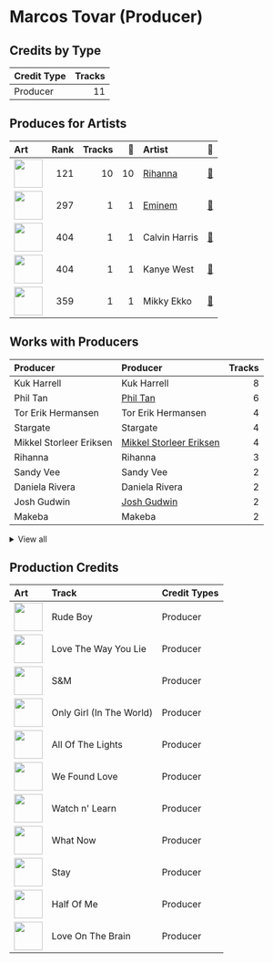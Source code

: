 # Marcos Tovar (Producer)

## Credits by Type

| Credit Type | Tracks |
|:---|---:|
| Producer | 11 |

## Produces for Artists

| Art | Rank | Tracks | 💚 | Artist | 🔗 |
|:---|---:|---:|---:|:---|:---|
| <img src="https://i.scdn.co/image/ab6761610000e5eb99e4fca7c0b7cb166d915789" alt="" width="50" /> | 121 | 10 | 10 | [Rihanna](../../artists/rihanna/overview.md) | [🔗](https://open.spotify.com/artist/5pKCCKE2ajJHZ9KAiaK11H) |
| <img src="https://i.scdn.co/image/ab6761610000e5eba00b11c129b27a88fc72f36b" alt="" width="50" /> | 297 | 1 | 1 | [Eminem](../../artists/eminem/overview.md) | [🔗](https://open.spotify.com/artist/7dGJo4pcD2V6oG8kP0tJRR) |
| <img src="https://i.scdn.co/image/ab6761610000e5eb37bff6aa1d42bede9048750f" alt="" width="50" /> | 404 | 1 | 1 | Calvin Harris | [🔗](https://open.spotify.com/artist/7CajNmpbOovFoOoasH2HaY) |
| <img src="https://i.scdn.co/image/ab6761610000e5eb6e835a500e791bf9c27a422a" alt="" width="50" /> | 404 | 1 | 1 | Kanye West | [🔗](https://open.spotify.com/artist/5K4W6rqBFWDnAN6FQUkS6x) |
| <img src="https://i.scdn.co/image/ab6761610000e5eb81d954dd35145481964ddd6c" alt="" width="50" /> | 359 | 1 | 1 | Mikky Ekko | [🔗](https://open.spotify.com/artist/1buzCmyYZE4kcdLRudsb8V) |

## Works with Producers

| Producer | Producer | Tracks |
|:---|:---|---:|
| Kuk Harrell | Kuk Harrell | 8 |
| Phil Tan | [Phil Tan](../phil_tan/overview.md) | 6 |
| Tor Erik Hermansen | Tor Erik Hermansen | 4 |
| Stargate | Stargate | 4 |
| Mikkel Storleer Eriksen | [Mikkel Storleer Eriksen](../mikkel_storleer_eriksen/overview.md) | 4 |
| Rihanna | Rihanna | 3 |
| Sandy Vee | Sandy Vee | 2 |
| Daniela Rivera | Daniela Rivera | 2 |
| Josh Gudwin | [Josh Gudwin](../josh_gudwin/overview.md) | 2 |
| Makeba | Makeba | 2 |


<details>
<summary>View all</summary>

| Producer | Producer | Tracks |
|:---|:---|---:|
| Sandy Wilhelm | Sandy Wilhelm | 2 |
| Ester Dean | Ester Dean | 2 |
| Miles Walker | Miles Walker | 2 |
| Brent Kolatalo | Brent Kolatalo | 1 |
| Hit-Boy | Hit-Boy | 1 |
| Veronika Bozeman | Veronika Bozeman | 1 |
| Jeff Bhasker | Jeff Bhasker | 1 |
| Anthony Kilhoffer | Anthony Kilhoffer | 1 |
| Eminem | Eminem | 1 |
| Skylar Grey | Skylar Grey | 1 |
| Priscilla Renea | Priscilla Renea | 1 |
| Shahid Khan | Shahid Khan | 1 |
| Mike Gaydusek | Mike Gaydusek | 1 |
| Andrew Dawson | Andrew Dawson | 1 |
| Justin Parker | Justin Parker | 1 |
| Crystal Nicole | Crystal Nicole | 1 |
| Parker Ighile | Parker Ighile | 1 |
| Kid Cudi | Kid Cudi | 1 |
| Elof Loelv | Elof Loelv | 1 |
| Kevin Davis | Kevin Davis | 1 |
| Rob Swire | Rob Swire | 1 |
| Rosie Danvers | Rosie Danvers | 1 |
| Calvin Harris | Calvin Harris | 1 |
| Joseph Angel | Joseph Angel | 1 |
| Alex da Kid | Alex da Kid | 1 |
| Fred Ball | Fred Ball | 1 |
| Tommy Danvers | Tommy Danvers | 1 |
| Kanye West | Kanye West | 1 |
| Fergie | Fergie | 1 |
| Naughty Boy | Naughty Boy | 1 |
| Ken Lewis | Ken Lewis | 1 |
| Noah Goldstein | Noah Goldstein | 1 |
| Skylar Mones | Skylar Mones | 1 |
| Livvi Franc | Livvi Franc | 1 |
| Mike Strange | Mike Strange | 1 |
| Manny Marroquin | [Manny Marroquin](../manny_marroquin/overview.md) | 1 |
| Malik Yusef | Malik Yusef | 1 |
| The-Dream | The-Dream | 1 |
| Alju Jackson | Alju Jackson | 1 |
| Warren Trotter | Warren Trotter | 1 |
| Mike Dean | Mike Dean | 1 |
| Nathan Cassells | Nathan Cassells | 1 |
| Emeli Sandé | Emeli Sandé (Sandé, Emeli) | 1 |
| Mikky Ekko | Mikky Ekko | 1 |

</details>


## Production Credits

| Art | Track | Credit Types |
|:---|:---|:---|
| <img src="https://i.scdn.co/image/ab67616d0000b273ab647295c0c97446c1f1a3b5" alt="" width="50" /> | Rude Boy | Producer |
| <img src="https://i.scdn.co/image/ab67616d0000b273c08d5fa5c0f1a834acef5100" alt="" width="50" /> | Love The Way You Lie | Producer |
| <img src="https://i.scdn.co/image/ab67616d0000b273aa16162c83c19d587a3bfa45" alt="" width="50" /> | S&M | Producer |
| <img src="https://i.scdn.co/image/ab67616d0000b273aa16162c83c19d587a3bfa45" alt="" width="50" /> | Only Girl (In The World) | Producer |
| <img src="https://i.scdn.co/image/ab67616d0000b273d9194aa18fa4c9362b47464f" alt="" width="50" /> | All Of The Lights | Producer |
| <img src="https://i.scdn.co/image/ab67616d0000b2731c5eacf6965d328c2c795cef" alt="" width="50" /> | We Found Love | Producer |
| <img src="https://i.scdn.co/image/ab67616d0000b2731c5eacf6965d328c2c795cef" alt="" width="50" /> | Watch n' Learn | Producer |
| <img src="https://i.scdn.co/image/ab67616d0000b2730e6cedee56e37a9a65f2164d" alt="" width="50" /> | What Now | Producer |
| <img src="https://i.scdn.co/image/ab67616d0000b2730e6cedee56e37a9a65f2164d" alt="" width="50" /> | Stay | Producer |
| <img src="https://i.scdn.co/image/ab67616d0000b2730e6cedee56e37a9a65f2164d" alt="" width="50" /> | Half Of Me | Producer |
| <img src="https://i.scdn.co/image/ab67616d0000b27333c6b920eabcf4c00d7a1093" alt="" width="50" /> | Love On The Brain | Producer |
